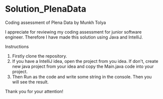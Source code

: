 # Solution_PlenaData
Coding assessment of Plena Data by Munkh Tolya

I appreciate for reviewing my coding assessment for junior software engineer.
Therefore I have made this solution using Java and IntelliJ. 

Instructions
1. Firstly clone the repository.
2. If you have a IntelliJ idea, open the project from you idea. If don't, create new java project from your idea and copy the Main.java code into your project.
3. Then Run as the code and write some string in the console. Then you will see the result.

Thank you for your attention!
